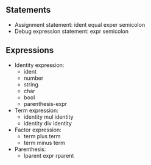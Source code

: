 ## Statements

* Assignment statement: ident equal exper semicolon
* Debug expression statement: expr semicolon

## Expressions

* Identity expression:
  * ident
  * number
  * string
  * char
  * bool
  * parenthesis-expr
* Term expression:
  * identity mul identity
  * identity div identity
* Factor expression:
  * term plus  term
  * term minus term
* Parenthesis:
  * lparent expr rparent
